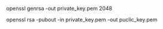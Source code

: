 <!-- To generate private key -->
openssl genrsa -out private_key.pem 2048

<!-- To generate public key -->
openssl rsa -pubout -in private_key.pem -out puclic_key.pem